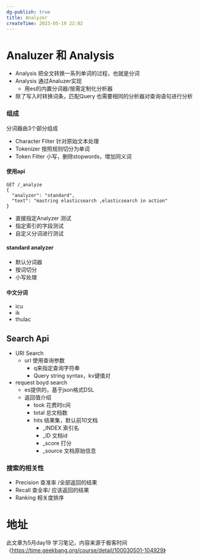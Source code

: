 ```yaml
---
dg-publish: true
title: Analyzer
createTime: 2023-05-19 22:02  
---
```


# Analuzer 和 Analysis

- Analysis 把全文转换一系列单词的过程，也就是分词
- Analysis 通过Analuzer实现
	- 用es的内置分词器/按需定制化分析器
- 除了写入时转换词条，匹配Query 也需要相同的分析器对查询语句进行分析

### 组成

分词器由3个部分组成
- Character Filter 针对原始文本处理
- Tokenizer 按照规则切分为单词
- Token Filter 小写，删除stopwords，增加同义词

####  使用api
```es
GET /_analyze
{
  "analyzer": "standard",
  "text": "mastring elasticsearch ,elasticsearch in action"
}
```

- 直接指定Analyzer 测试
- 指定索引的字段测试
- 自定义分词进行测试

#### standard analyzer
- 默认分词器
- 按词切分
- 小写处理

#### 中文分词

- icu
- ik
- thulac

## Search Api 

- URI Search
	- url 使用查询参数
		- q来指定查询字符串
		- Query string syntax，kv键值对
- request boyd search
	- es提供的，基于json格式DSL
	- 返回值介绍
		- took 花费时c间
		- total 总文档数
		- hits 结果集，默认前10文档
			- _INDEX 索引名
			- _ID 文档id
			- _score 打分
			- _source 文档原始信息

### 搜索的相关性
- Precision 查准率 /全部返回的结果
- Recall 查全率/ 应该返回的结果
- Ranking 相关度排序





# 地址

此文章为5月day19 学习笔记，内容来源于极客时间《https://time.geekbang.org/course/detail/100030501-104929》